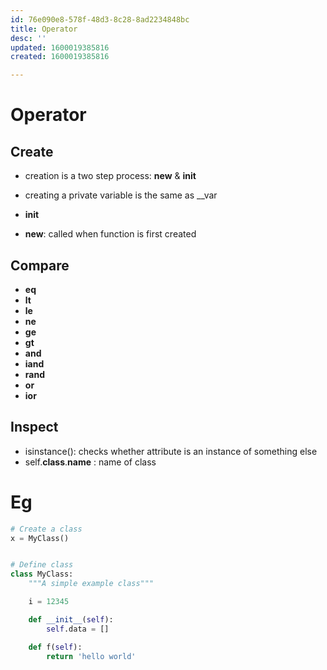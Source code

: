```yaml
---
id: 76e090e8-578f-48d3-8c28-8ad2234848bc
title: Operator
desc: ''
updated: 1600019385816
created: 1600019385816

---
```


# Operator

## Create
- creation is a two step process: __new__ & __init__
- creating a private variable is the same as __var

- __init__
- __new__:  called when function is first created

## Compare
- __eq__  
- __lt__
- __le__
- __ne__
- __ge__
- __gt__
- __and__ 
- __iand__ 
- __rand__ 
- __or__
- __ior__

## Inspect
 - isinstance():   checks whether attribute is an instance of something else
 - self.__class__.__name__ : name of class

 # Eg

```python
# Create a class
x = MyClass()


# Define class
class MyClass:
    """A simple example class"""

    i = 12345

    def __init__(self):
        self.data = []

    def f(self):
        return 'hello world'
```
